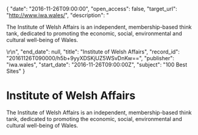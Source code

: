 {
  "date": "2016-11-26T09:00:00", 
  "open_access": false, 
  "target_url": "http://www.iwa.wales/", 
  "description": "<p>The Institute of Welsh Affairs is an independent, membership-based think tank, dedicated to promoting the economic, social, environmental and cultural well-being of Wales.</p>\r\n", 
  "end_date": null, 
  "title": "Institute of Welsh Affairs", 
  "record_id": "20161126T090000/h5b+9yyXDSKjUZ5WSvDnKw==", 
  "publisher": "iwa.wales", 
  "start_date": "2016-11-26T09:00:00Z", 
  "subject": "100 Best Sites"
}

# Institute of Welsh Affairs

<p>The Institute of Welsh Affairs is an independent, membership-based think tank, dedicated to promoting the economic, social, environmental and cultural well-being of Wales.</p>
